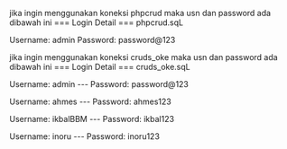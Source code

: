 jika ingin menggunakan koneksi phpcrud maka usn dan password ada dibawah ini
=== Login Detail ===
phpcrud.sqL

Username: admin
Password: password@123

jika ingin menggunakan koneksi cruds_oke maka usn dan password ada dibawah ini
=== Login Detail ===
cruds_oke.sqL

Username: admin ---
Password: password@123

Username: ahmes ---
Password: ahmes123

Username: ikbalBBM ---
Password: ikbal123

Username: inoru ---
Password: inoru123
